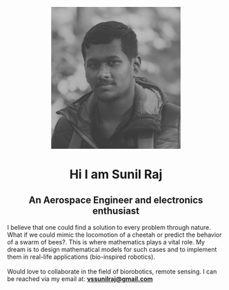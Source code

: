 

<link rel="stylesheet" href="./style.css">

<p align="center">
  <img class="image" src="images/download.png" alt="Ini gambar">
</p>

<h1 align="center"> Hi I am Sunil Raj </h1> 

<h2 align="center"> An Aerospace Engineer and electronics enthusiast </h2>

<div class="container">
  
I believe that one could find a solution to every problem through nature. What if we could mimic the locomotion of a cheetah or predict the behavior of a swarm of bees?. This is  where mathematics plays a vital role. My dream is to design mathematical models for such cases and to implement them in real-life applications (bio-inspired robotics).<br>
<br>
Would love to collaborate in the field of biorobotics, remote sensing. I can be reached via my email at: <b>vssunilraj@gmail.com</b>

</div>





